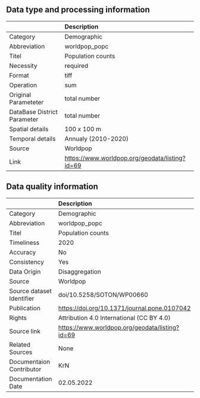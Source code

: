 ## Data type and processing information 

|                             | Description                                    |
|:----------------------------|:-----------------------------------------------|
| Category                    | Demographic                                    |
| Abbreviation                | worldpop_popc                                  |
| Titel                       | Population counts                              |
| Necessity                   | required                                       |
| Format                      | tiff                                           |
| Operation                   | sum                                            |
| Original Parameteter        | total number                                   |
| DataBase District Parameter | total number                                   |
| Spatial details             | 100 x 100 m                                    |
| Temporal details            | Annualy (2010-2020)                            |
| Source                      | Worldpop                                       |
| Link                        | https://www.worldpop.org/geodata/listing?id=69 |

## Data quality information 

|                           | Description                                    |
|:--------------------------|:-----------------------------------------------|
| Category                  | Demographic                                    |
| Abbreviation              | worldpop_popc                                  |
| Titel                     | Population counts                              |
| Timeliness                | 2020                                           |
| Accuracy                  | No                                             |
| Consistency               | Yes                                            |
| Data Origin               | Disaggregation                                 |
| Source                    | Worldpop                                       |
| Source dataset Identifier | doi/10.5258/SOTON/WP00660                      |
| Publication               | https://doi.org/10.1371/journal.pone.0107042   |
| Rights                    | Attribution 4.0 International (CC BY 4.0)      |
| Source link               | https://www.worldpop.org/geodata/listing?id=69 |
| Related Sources           | None                                           |
| Documentaion Contributor  | KrN                                            |
| Documentation Date        | 02.05.2022                                     |
